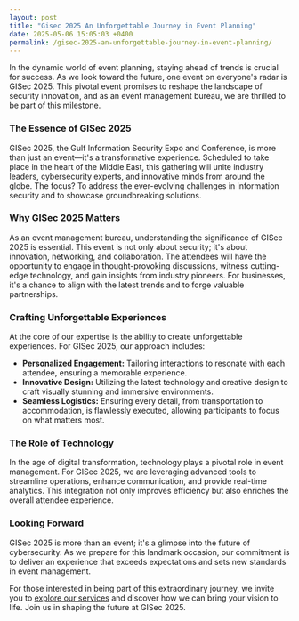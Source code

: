 ```yaml
---
layout: post
title: "Gisec 2025 An Unforgettable Journey in Event Planning"
date: 2025-05-06 15:05:03 +0400
permalink: /gisec-2025-an-unforgettable-journey-in-event-planning/
---
```



In the dynamic world of event planning, staying ahead of trends is crucial for success. As we look toward the future, one event on everyone's radar is GISec 2025. This pivotal event promises to reshape the landscape of security innovation, and as an event management bureau, we are thrilled to be part of this milestone.

### The Essence of GISec 2025

GISec 2025, the Gulf Information Security Expo and Conference, is more than just an event—it's a transformative experience. Scheduled to take place in the heart of the Middle East, this gathering will unite industry leaders, cybersecurity experts, and innovative minds from around the globe. The focus? To address the ever-evolving challenges in information security and to showcase groundbreaking solutions.

### Why GISec 2025 Matters

As an event management bureau, understanding the significance of GISec 2025 is essential. This event is not only about security; it's about innovation, networking, and collaboration. The attendees will have the opportunity to engage in thought-provoking discussions, witness cutting-edge technology, and gain insights from industry pioneers. For businesses, it's a chance to align with the latest trends and to forge valuable partnerships.

### Crafting Unforgettable Experiences

At the core of our expertise is the ability to create unforgettable experiences. For GISec 2025, our approach includes:

- **Personalized Engagement:** Tailoring interactions to resonate with each attendee, ensuring a memorable experience.
- **Innovative Design:** Utilizing the latest technology and creative design to craft visually stunning and immersive environments.
- **Seamless Logistics:** Ensuring every detail, from transportation to accommodation, is flawlessly executed, allowing participants to focus on what matters most.

### The Role of Technology

In the age of digital transformation, technology plays a pivotal role in event management. For GISec 2025, we are leveraging advanced tools to streamline operations, enhance communication, and provide real-time analytics. This integration not only improves efficiency but also enriches the overall attendee experience.

### Looking Forward

GISec 2025 is more than an event; it's a glimpse into the future of cybersecurity. As we prepare for this landmark occasion, our commitment is to deliver an experience that exceeds expectations and sets new standards in event management.

For those interested in being part of this extraordinary journey, we invite you to [explore our services](https://geventm.com/) and discover how we can bring your vision to life. Join us in shaping the future at GISec 2025.